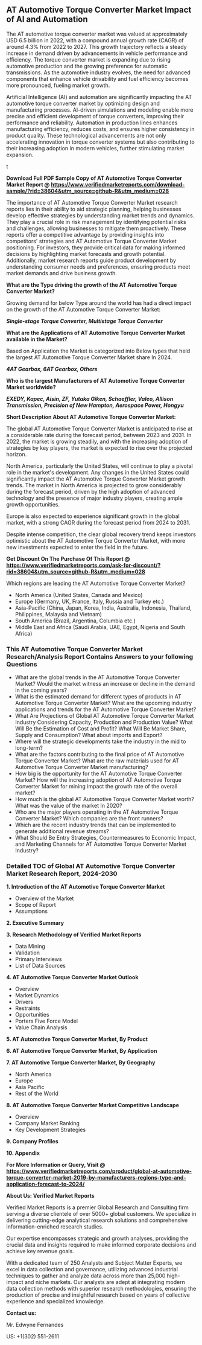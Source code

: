 <h2>AT Automotive Torque Converter Market Impact of AI and Automation</h2><p>The AT automotive torque converter market was valued at approximately USD 6.5 billion in 2022, with a compound annual growth rate (CAGR) of around 4.3% from 2022 to 2027. This growth trajectory reflects a steady increase in demand driven by advancements in vehicle performance and efficiency. The torque converter market is expanding due to rising automotive production and the growing preference for automatic transmissions. As the automotive industry evolves, the need for advanced components that enhance vehicle drivability and fuel efficiency becomes more pronounced, fueling market growth.</p><p>Artificial Intelligence (AI) and automation are significantly impacting the AT automotive torque converter market by optimizing design and manufacturing processes. AI-driven simulations and modeling enable more precise and efficient development of torque converters, improving their performance and reliability. Automation in production lines enhances manufacturing efficiency, reduces costs, and ensures higher consistency in product quality. These technological advancements are not only accelerating innovation in torque converter systems but also contributing to their increasing adoption in modern vehicles, further stimulating market expansion.</p>t</p><p id="" class=""><strong>Download Full PDF Sample Copy of AT Automotive Torque Converter Market Report @ <a href="https://www.verifiedmarketreports.com/download-sample/?rid=38604&utm_source=github-R&utm_medium=028" target="_blank">https://www.verifiedmarketreports.com/download-sample/?rid=38604&utm_source=github-R&utm_medium=028</a></strong></p><p>The importance of&nbsp;AT Automotive Torque Converter Market research reports lies in their ability to aid strategic planning, helping businesses develop effective strategies by understanding market trends and dynamics. They play a crucial role in risk management by identifying potential risks and challenges, allowing businesses to mitigate them proactively. These reports offer a competitive advantage by providing insights into competitors' strategies and AT Automotive Torque Converter Market positioning. For investors, they provide critical data for making informed decisions by highlighting market forecasts and growth potential. Additionally, market research reports guide product development by understanding consumer needs and preferences, ensuring products meet market demands and drive business growth.</p><p><strong>What are the&nbsp;Type driving the growth of the AT Automotive Torque Converter Market?</strong></p><p id="" class="">Growing demand for below Type around the world has had a direct impact on the growth of the AT Automotive Torque Converter Market:</p><em><strong>Single-stage Torque Converter, Multistage Torque Converter</strong></em></p><strong>What are the&nbsp;Applications&nbsp;of AT Automotive Torque Converter Market available in the Market?</strong></p><p id="" class="">Based on Application the Market is categorized into Below types that held the largest AT Automotive Torque Converter Market share In 2024.</p><em><strong>4AT Gearbox, 6AT Gearbox, Others</strong></em></p><strong>Who is the largest Manufacturers of AT Automotive Torque Converter Market worldwide?</strong></p><p><em><strong>EXEDY, Kapec, Aisin, ZF, Yutaka Giken, Schaeffler, Valeo, Allison Transmission, Precision of New Hampton, Aerospace Power, Hongyu</strong></em></p><p id="" class=""><strong>Short Description About AT Automotive Torque Converter Market:</strong></p><p>The global AT Automotive Torque Converter Market is anticipated to rise at a considerable rate during the forecast period, between 2023 and 2031. In 2022, the market is growing steadily, and with the increasing adoption of strategies by key players, the market is expected to rise over the projected horizon.</p><p>North America, particularly the United States, will continue to play a pivotal role in the market's development. Any changes in the United States could significantly impact the AT Automotive Torque Converter Market growth trends. The market in North America is projected to grow considerably during the forecast period, driven by the high adoption of advanced technology and the presence of major industry players, creating ample growth opportunities.</p><p>Europe is also expected to experience significant growth in the global market, with a strong CAGR during the forecast period from 2024 to 2031.</p><p>Despite intense competition, the clear global recovery trend keeps investors optimistic about the AT Automotive Torque Converter Market, with more new investments expected to enter the field in the future.</p><p id="" class=""><strong>Get Discount On The Purchase Of This Report @ <a href="https://www.verifiedmarketreports.com/ask-for-discount/?rid=38604&utm_source=github-R&utm_medium=028" target="_blank">https://www.verifiedmarketreports.com/ask-for-discount/?rid=38604&utm_source=github-R&utm_medium=028</a></strong></p>Which regions are leading the AT Automotive Torque Converter Market?</p><ul><li>North America (United States, Canada and Mexico)</li><li>Europe (Germany, UK, France, Italy, Russia and Turkey etc.)</li><li>Asia-Pacific (China, Japan, Korea, India, Australia, Indonesia, Thailand, Philippines, Malaysia and Vietnam)</li><li>South America (Brazil, Argentina, Columbia etc.)</li><li>Middle East and Africa (Saudi Arabia, UAE, Egypt, Nigeria and South Africa)</li></ul><h3 id="" class="">This AT Automotive Torque Converter Market Research/Analysis Report Contains Answers to your following Questions</h3><ul><li>What are the global trends in the AT Automotive Torque Converter Market? Would the market witness an increase or decline in the demand in the coming years?</li><li>What is the estimated demand for different types of products in AT Automotive Torque Converter Market? What are the upcoming industry applications and trends for the AT Automotive Torque Converter Market?</li><li>What Are Projections of Global AT Automotive Torque Converter Market Industry Considering Capacity, Production and Production Value? What Will Be the Estimation of Cost and Profit? What Will Be Market Share, Supply and Consumption? What about imports and Export?</li><li>Where will the strategic developments take the industry in the mid to long-term?</li><li>What are the factors contributing to the final price of AT Automotive Torque Converter Market? What are the raw materials used for AT Automotive Torque Converter Market manufacturing?</li><li>How big is the opportunity for the AT Automotive Torque Converter Market? How will the increasing adoption of AT Automotive Torque Converter Market for mining impact the growth rate of the overall market?</li><li>How much is the global AT Automotive Torque Converter Market worth? What was the value of the market In 2020?</li><li>Who are the major players operating in the AT Automotive Torque Converter Market? Which companies are the front runners?</li><li>Which are the recent industry trends that can be implemented to generate additional revenue streams?</li><li>What Should Be Entry Strategies, Countermeasures to Economic Impact, and Marketing Channels for AT Automotive Torque Converter Market Industry?</li></ul><h3 id="" class="">Detailed TOC of Global AT Automotive Torque Converter Market Research Report, 2024-2030</h3><p id="" class=""><strong>1. Introduction of the AT Automotive Torque Converter Market</strong></p><ul><li>Overview of the Market</li><li>Scope of Report</li><li>Assumptions</li></ul><p id="" class=""><strong>2. Executive Summary</strong></p><p id="" class=""><strong>3. Research Methodology of Verified Market Reports</strong></p><ul><li>Data Mining</li><li>Validation</li><li>Primary Interviews</li><li>List of Data Sources</li></ul><p id="" class=""><strong>4. AT Automotive Torque Converter Market Outlook</strong></p><ul><li>Overview</li><li>Market Dynamics</li><li>Drivers</li><li>Restraints</li><li>Opportunities</li><li>Porters Five Force Model</li><li>Value Chain Analysis</li></ul><p id="" class=""><strong>5. AT Automotive Torque Converter Market, By Product</strong></p><p id="" class=""><strong>6. AT Automotive Torque Converter Market, By Application</strong></p><p id="" class=""><strong>7. AT Automotive Torque Converter Market, By Geography</strong></p><ul><li>North America</li><li>Europe</li><li>Asia Pacific</li><li>Rest of the World</li></ul><p id="" class=""><strong>8. AT Automotive Torque Converter Market Competitive Landscape</strong></p><ul><li>Overview</li><li>Company Market Ranking</li><li>Key Development Strategies</li></ul><p id="" class=""><strong>9. Company Profiles</strong></p><p id="" class=""><strong>10. Appendix</strong></p><p id="" class=""><strong>For More Information or Query, Visit @ <a href="https://www.verifiedmarketreports.com/product/global-at-automotive-torque-converter-market-2019-by-manufacturers-regions-type-and-application-forecast-to-2024/" target="_blank">https://www.verifiedmarketreports.com/product/global-at-automotive-torque-converter-market-2019-by-manufacturers-regions-type-and-application-forecast-to-2024/</a></strong></p><p id="" class=""><strong>About Us: Verified Market Reports</strong></p><p id="" class="">Verified Market Reports is a premier Global Research and Consulting firm serving a diverse clientele of over 5000+ global customers. We specialize in delivering cutting-edge analytical research solutions and comprehensive information-enriched research studies.</p><p id="" class="">Our expertise encompasses strategic and growth analyses, providing the crucial data and insights required to make informed corporate decisions and achieve key revenue goals.</p><p id="" class="">With a dedicated team of 250 Analysts and Subject Matter Experts, we excel in data collection and governance, utilizing advanced industrial techniques to gather and analyze data across more than 25,000 high-impact and niche markets. Our analysts are adept at integrating modern data collection methods with superior research methodologies, ensuring the production of precise and insightful research based on years of collective experience and specialized knowledge.</p><p id="" class=""><strong>Contact us:</strong></p><p id="" class="">Mr. Edwyne Fernandes</p><p id="" class="">US: +1(302) 551-2611</p>